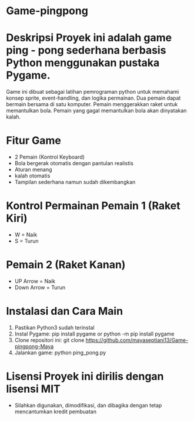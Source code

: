 # Game-pingpong
# Deskripsi Proyek ini adalah game ping - pong sederhana berbasis Python menggunakan pustaka Pygame.
Game ini dibuat sebagai latihan pemrograman python untuk memahami konsep sprite, event-handling, dan logika permainan.
Dua pemain dapat bermain bersama di satu komputer.
Pemain menggerakkan raket untuk memantulkan bola.
Pemain yang gagal memantulkan bola akan dinyatakan kalah.
# Fitur Game
- 2 Pemain (Kontrol Keyboard)
- Bola bergerak otomatis dengan pantulan realistis
- Aturan menang
-  kalah otomatis
- Tampilan sederhana namun sudah dikembangkan
# Kontrol Permainan Pemain 1 (Raket Kiri) 
- W = Naik
- S = Turun
# Pemain 2 (Raket Kanan)
- UP Arrow = Naik
- Down Arrow = Turun
# Instalasi dan Cara Main 
1. Pastikan Python3 sudah terinstal
2. Instal Pygame:    pip install pygame or python -m pip install pygame
3. Clone repositori ini:    git clone https://github.com/mayaseptiani13/Game-pingpong-Maya
4. Jalankan game: python ping_pong.py
# Lisensi Proyek ini dirilis dengan lisensi MIT 
- Silahkan digunakan, dimodifikasi, dan dibagika dengan tetap mencantumkan kredit pembuatan
